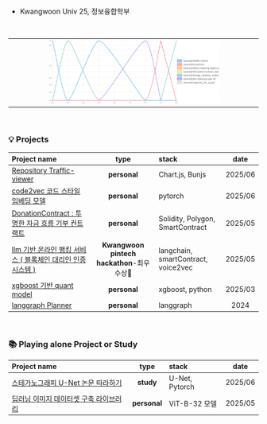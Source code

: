 <br>

- Kwangwoon Univ 25, 정보융합학부

<br>

<table>
  <tr align="center">
    <td>
      <a href="https://github.com/naturesh/traffic-viewer">
        <img src="https://github.com/naturesh/traffic-viewer/blob/main/output.png?raw=true" width="70%" alt="GitHub Traffic">
      </a>
    </td>
  </tr>
</table>


<br>

### 💡 Projects

|Project name|type|stack|date|
|:---------|:----:|:-----|:----:|
|[Repository Traffic-viewer](../../../traffic-viewer)|**personal**|Chart.js, Bunjs|2025/06|
|[code2vec 코드 스타일 임베딩 모델](../../../code2vec)|**personal**|pytorch|2025/06|
|[DonationContract : 투명한 자금 흐름 기부 컨트랙트](../../../DonationContract_Service)|**personal**|Solidity, Polygon, SmartContract|2025/05|
|[llm 기반 온라인 뱅킹 서비스 ( 블록체인 대리인 인증 시스템 )](../../../llm-banking-with-nft)|**Kwangwoon pintech hackathon**-최우수상🥈 | langchain, smartContract, voice2vec|2025/05|
|[xgboost 기반 quant model](../../../xgboost_for_quant)|**personal**|xgboost, python|2025/03|
|[langgraph Planner](../../../llan)|**personal**|langgraph|2024|

<br>


### 📚 Playing alone Project or Study

|Project name|type|stack|date|
|:---------|:----:|:-----|:----:|
|[스테가노그래피 U-Net 논문 따라하기](../../../deep-learning-paper-practice/tree/main/Steganography/U-Net-Image)|**study**|U-Net, Pytorch|2025/06|
|[딥러닝 이미지 데이터셋 구축 라이브러리](../../../image_dataset_maker)|**personal**|ViT-B-32 모델|2025/05|


<br>

